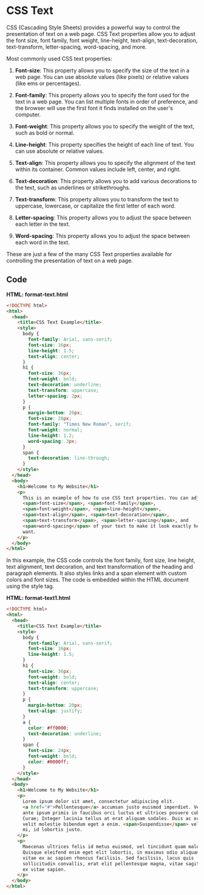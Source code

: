 # CSS Text
CSS (Cascading Style Sheets) provides a powerful way to control the presentation of text on a web page. CSS Text properties allow you to adjust the font size, font family, font weight, line-height, text-align, text-decoration, text-transform, letter-spacing, word-spacing, and more.

Most commonly used CSS text properties:

1. **Font-size**: This property allows you to specify the size of the text in a web page. You can use absolute values (like pixels) or relative values (like ems or percentages).

2. **Font-family**: This property allows you to specify the font used for the text in a web page. You can list multiple fonts in order of preference, and the browser will use the first font it finds installed on the user's computer.

3. **Font-weight**: This property allows you to specify the weight of the text, such as bold or normal.

4. **Line-height**: This property specifies the height of each line of text. You can use absolute or relative values.

5. **Text-align**: This property allows you to specify the alignment of the text within its container. Common values include left, center, and right.

6. **Text-decoration**: This property allows you to add various decorations to the text, such as underlines or strikethroughs.

7. **Text-transform**: This property allows you to transform the text to uppercase, lowercase, or capitalize the first letter of each word.

8. **Letter-spacing**: This property allows you to adjust the space between each letter in the text.

9. **Word-spacing**: This property allows you to adjust the space between each word in the text.

These are just a few of the many CSS Text properties available for controlling the presentation of text on a web page.

## Code

**HTML: format-text.html**

```html
<!DOCTYPE html>
<html>
  <head>
    <title>CSS Text Example</title>
    <style>
      body {
        font-family: Arial, sans-serif;
        font-size: 16px;
        line-height: 1.5;
        text-align: center;
      }
      h1 {
        font-size: 36px;
        font-weight: bold;
        text-decoration: underline;
        text-transform: uppercase;
        letter-spacing: 2px;
      }
      p {
        margin-bottom: 20px;
        font-size: 20px;
        font-family: "Times New Roman", serif;
        font-weight: normal;
        line-height: 1.2;
        word-spacing: 3px;
      }
      span {
        text-decoration: line-through;
      }
    </style>
  </head>
  <body>
    <h1>Welcome to My Website</h1>
    <p>
      This is an example of how to use CSS text properties. You can adjust the
      <span>font-size</span>, <span>font-family</span>,
      <span>font-weight</span>, <span>line-height</span>,
      <span>text-align</span>, <span>text-decoration</span>,
      <span>text-transform</span>, <span>letter-spacing</span>, and
      <span>word-spacing</span> of your text to make it look exactly how you
      want.
    </p>
  </body>
</html>
```

In this example, the CSS code controls the font family, font size, line height, text alignment, text decoration, and text transformation of the heading and paragraph elements. It also styles links and a span element with custom colors and font sizes. The code is embedded within the HTML document using the style tag.


**HTML: format-text1.html**
```html
<!DOCTYPE html>
<html>
  <head>
    <title>CSS Text Example</title>
    <style>
      body {
        font-family: Arial, sans-serif;
        font-size: 16px;
        line-height: 1.5;
      }
      h1 {
        font-size: 36px;
        font-weight: bold;
        text-align: center;
        text-transform: uppercase;
      }
      p {
        margin-bottom: 20px;
        text-align: justify;
      }
      a {
        color: #ff0000;
        text-decoration: underline;
      }
      span {
        font-size: 24px;
        font-weight: bold;
        color: #0000ff;
      }
    </style>
  </head>
  <body>
    <h1>Welcome to My Website</h1>
    <p>
      Lorem ipsum dolor sit amet, consectetur adipiscing elit.
      <a href="#">Pellentesque</a> accumsan justo euismod imperdiet. Vestibulum
      ante ipsum primis in faucibus orci luctus et ultrices posuere cubilia
      Curae; Integer lacinia tellus at erat aliquam sodales. Duis ac orci vel
      velit molestie bibendum eget a enim. <span>Suspendisse</span> vel luctus
      mi, id lobortis justo.
    </p>
    <p>
      Maecenas ultrices felis id metus euismod, vel tincidunt quam malesuada.
      Quisque eleifend enim eget elit lobortis, in maximus odio aliquam. Sed
      vitae ex ac sapien rhoncus facilisis. Sed facilisis, lacus quis
      sollicitudin convallis, erat elit pellentesque magna, vitae sagittis justo
      ex vitae sapien.
    </p>
  </body>
</html>
```
